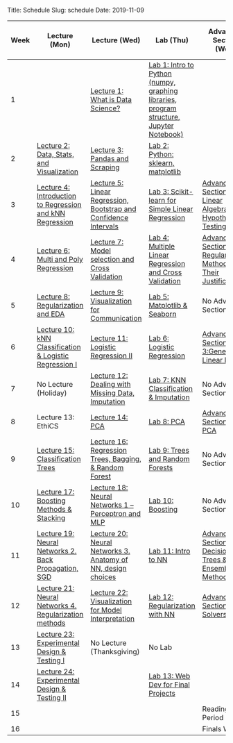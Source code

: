 Title: Schedule
Slug: schedule
Date: 2019-11-09


|Week|Lecture (Mon)|Lecture (Wed)|Lab (Thu)|Advanced Section (Wed)|Assignment (R:Released Tue - D:Due Wed)|
|-----|-----|-----|-----|-----|-----|
|1||[Lecture 1: What is Data Science?]({filename}/lectures/lecture1/index.md)|[Lab 1: Intro to Python (numpy, graphing libraries, program structure, Jupyter Notebook)]({filename}/labs/lab01/index.md)||R:HW0|
|2|[Lecture 2: Data, Stats, and Visualization]({filename}/lectures/lecture2/index.md)|[Lecture 3: Pandas and Scraping]({filename}/lectures/lecture3/index.md)|[Lab 2: Python: sklearn, matplotlib]({filename}/labs/lab02/index.md)||R:HW1 - D:HW0|
|3|[Lecture 4: Introduction to Regression and kNN Regression ]({filename}/lectures/lecture4/index.md)|[Lecture 5: Linear Regression, Bootstrap and Confidence Intervals]({filename}/lectures/lecture5/index.md)|[Lab 3: Scikit-learn for Simple Linear Regression]({filename}/labs/lab03/index.md)|[Advanced Section 1: Linear Algebra and Hypothesis Testing]({filename}/a-section/a-sec1/index.md)|R:HW2 - D:HW1|
|4|[Lecture 6: Multi and Poly Regression]({filename}/lectures/lecture6/index.md)|[Lecture 7: Model selection and Cross Validation]({filename}/lectures/lecture7/index.md)|[Lab 4: Multiple Linear Regression and Cross Validation]({filename}/labs/lab04/index.md)|[Advanced Section 2: Regularization Methods and Their Justifications]({filename}/a-section/a-section2/index.md)|R:HW3 - D:HW2|
|5|[Lecture 8: Regularization and EDA]({filename}/lectures/lecture8/index.md)|[Lecture 9: Visualization for Communication]({filename}/lectures/lecture9/index.md)|[Lab 5: Matplotlib & Seaborn]({filename}/labs/lab05/index.md)|No Advanced Section|No Assignment|
|6|[Lecture 10: kNN Classification & Logistic Regression I]({filename}/lectures/lecture10/index.md)|[Lecture 11: Logistic Regression II]({filename}/lectures/lecture11/index.md)|[Lab 6: Logistic Regression]({filename}/labs/lab06/index.md)|[Advanced Section 3:Generalized Linear Models]({filename}/a-section/a-section3/index.md)|R:HW4 (individual) - D:HW3|
|7|No Lecture (Holiday)|[Lecture 12: Dealing with Missing Data, Imputation]({filename}/lectures/lecture12/index.md)|[Lab 7: KNN Classification & Imputation]({filename}/labs/lab07/index.md)|No Advanced Section|No Assignment|
|8|Lecture 13:  EthiCS|[Lecture 14: PCA]({filename}/lectures/lecture14/index.md)|[Lab 8: PCA]({filename}/labs/lab08/index.md)|[Advanced Sections 4: PCA]({filename}/a-section/a-sec4/index.md)|R:HW5 - D:HW4|
|9|[Lecture 15: Classification Trees]({filename}/lectures/lecture15/index.md)|[Lecture 16: Regression Trees, Bagging, & Random Forest]({filename}/lectures/lecture16/index.md)|[Lab 9: Trees and Random Forests]({filename}/labs/lab09/index.md)|No Advanced Section|R:HW6 - D:HW5|
|10|[Lecture 17: Boosting Methods & Stacking]({filename}/lectures/lecture17/index.md)|[Lecture 18: Neural Networks 1 – Perceptron and MLP]({filename}/lectures/lecture18/index.md)|[Lab 10: Boosting]({filename}/labs/lab10/index.md)|No Advanced Section|No Assignment|
|11|[Lecture 19: Neural Networks 2. Back Propagation, SGD]({filename}/lectures/lecture19/index.md)|[Lecture 20: Neural Networks 3. Anatomy of NN, design choices]({filename}/lectures/lecture20/index.md)|[Lab 11: Intro to NN]({filename}/labs/lab11/index.md)|[Advanced Sections 5: Decision Trees & Ensemble Methods]({filename}/a-section/a-sec5/index.md)|R:HW7 (individual) -  D:HW6|
|12|[Lecture 21: Neural Networks 4. Regularization methods]({filename}/lectures/lecture21/index.md)|[Lecture 22: Visualization for Model Interpretation]({filename}/lectures/lecture22/index.md)|[Lab 12: Regularization with NN]({filename}/labs/lab12/index.md)|[Advanced Sections 6: Solvers]({filename}/a-section/a-sec6/index.md)|No Assignment|
|13|[Lecture 23: Experimental Design & Testing I]({filename}/lectures/lecture23/index.md)|No Lecture (Thanksgiving)|No Lab||R:HW8 - D:HW7 *[Due on Tuesday]*|
|14|[Lecture 24: Experimental Design & Testing II]({filename}/lectures/lecture24/index.md)||[Lab 13: Web Dev for Final Projects]({filename}/labs/lab13/index.md)||D:HW8|
|15||||Reading Period||
|16||||Finals Week||
